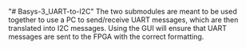 "# Basys-3_UART-to-I2C" 
The two submodules are meant to be used together to use a PC to send/receive UART messages, which are then translated into I2C messages. Using the GUI will ensure that UART messages are sent to the FPGA with the correct formatting. 
